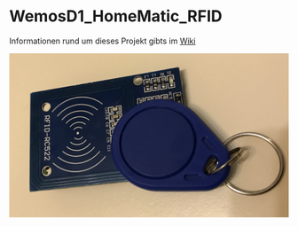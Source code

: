 # WemosD1_HomeMatic_RFID

Informationen rund um dieses Projekt gibts im [Wiki](https://github.com/jp112sdl/WemosD1_HomeMatic_RFID/wiki)

![rfid](Images/rfid.jpg)
